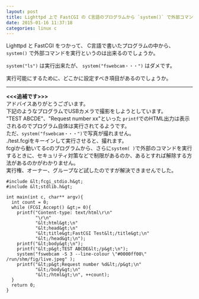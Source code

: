 ```yaml
---
layout: post
title: Lighttpd 上で FastCGI の C言語のプログラムから `system()` で外部コマンドを実行したい
date: 2015-01-16 11:37:18
categories: linux c
---
```

<p>Lighttpd と FastCGI をつかって、 C言語で書いたプログラムの中から、 <code>system()</code> で外部コマンドを実行というのは出来るのでしょうか。</p>

<p><code>system("ls")</code> は実行出来たが、 <code>system("fswebcam・・・")</code> はダメです。</p>

<p>実行可能にするために、どこかに設定すべき項目があるのでしょうか。</p>

<hr>

<p><strong>&lt;&lt;&lt;追補です>>></strong><br>
アドバイスありがとうございます。<br>
下記のようなプログラムでUSBカメラで撮影をしようとしています。<br>
"TEST ABCDE"、"Request number xx"といった <code>printf</code>でのHTML出力は表示されるのでプログラム自体は実行されてるようです。<br>
ただ、<code>system("fswebcam・・・")</code>で写真が撮れません。<br>
./test.fcgiをキーインして実行させると、撮れます。<br>
fcgiから動いてるcのプログラムから、さらに<code>system( )</code>で外部のコマンドを実行するときに、セキュリティ対策などで制限があるのか、あるとすれば解除する方法があるのかがわかりません。<br>
実行権、オーナー、グループなど試したのですが解決できませんでした。</p>

```
#include &lt;fcgi_stdio.h&gt;
#include &lt;stdlib.h&gt;

int main(int c, char** argv){
  int count = 0;
  while (FCGI_Accept() &gt;= 0){
    printf("Content-type: text/html\r\n"
           "\r\n"
           "&lt;html&gt;\n"
           "&lt;head&gt;\n"
           "&lt;title&gt;FastCGI Test&lt;/title&gt;\n"
           "&lt;/head&gt;\n");
    printf("&lt;body&gt;\n");
    printf("&lt;p&gt;TEST ABCDE&lt;/p&gt;\n");
    system("fswebcam -S 3 --line-colour \"#0000ff00\" /run/shm/fig/live.jpeg" );
    printf("&lt;p&gt;Request number %d&lt;/p&gt;\n"
           "&lt;/body&gt;\n"
           "&lt;/html&gt;\n", ++count);
  }
  return 0;
}
```
